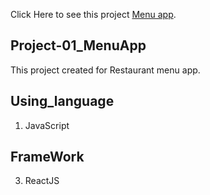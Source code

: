 Click Here to see this project [Menu app](https://menu-app-mir.netlify.app/).
## Project-01_MenuApp
This project created for Restaurant menu app. 
## Using_language 
  1. JavaScript
## FrameWork 
  3. ReactJS


